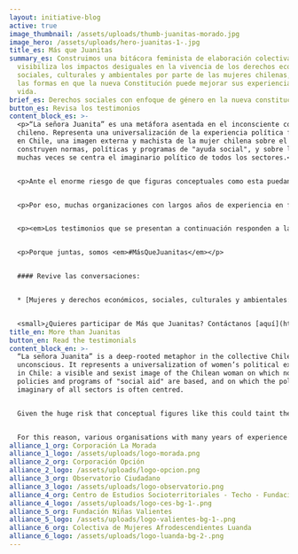 ```yaml
---
layout: initiative-blog
active: true
image_thumbnail: /assets/uploads/thumb-juanitas-morado.jpg
image_hero: /assets/uploads/hero-juanitas-1-.jpg
title_es: Más que Juanitas
summary_es: Construimos una bitácora feminista de elaboración colectiva, que
  visibiliza los impactos desiguales en la vivencia de los derechos económicos,
  sociales, culturales y ambientales por parte de las mujeres chilenas, asi como
  las formas en que la nueva Constitución puede mejorar sus experiencias de
  vida.
brief_es: Derechos sociales con enfoque de género en la nueva constitución
button_es: Revisa los testimonios
content_block_es: >-
  <p>“La señora Juanita” es una metáfora asentada en el inconsciente colectivo
  chileno. Representa una universalización de la experiencia política femenina
  en Chile, una imagen externa y machista de la mujer chilena sobre el que se
  construyen normas, políticas y programas de "ayuda social", y sobre la que
  muchas veces se centra el imaginario político de todos los sectores.</p>


  <p>Ante el enorme riesgo de que figuras conceptuales como esta puedan teñir el debate constitucional sobre los derechos económicos, sociales, culturales y ambientales (DESCA), abordar este debate desde una perspectiva que integre el enfoque de género, la constitución y los DESCA ofrece una oportunidad y un espacio transformativo para tratar los problemas endémicos de injusticia social y económica que afectan a las mujeres y diversidades en Chile, con miras a la construcción del nuevo texto constitucional.</p>


  <p>Por eso, muchas organizaciones con largos años de experiencia en feminismos o derechos sociales, se han sumado al Distrito Global para compartir relatos de mujeres en Chile, con el objetivo de identificar los elementos clave para transversalizar el enfoque de género en todos los derechos sociales, contribuyendo así a  la transformación de las formas en que se entienden y protegen estos derechos.</p>


  <p><em>Los testimonios que se presentan a continuación responden a la pregunta: ¿Cómo la nueva Constitución puede cambiar las experiencias de vida de las mujeres en Chile?</em></p>


  <p>Porque juntas, somos <em>#MásQueJuanitas</em></p>


  #### Revive las conversaciones:


  * [Mujeres y derechos económicos, sociales, culturales y ambientales: Miradas desde la interseccionalidad](https://distritoglobal.org/publicaciones/mujeres-y-desca-miradas-desde-la-interseccionalidad.html)


  <small>¿Quieres participar de Más que Juanitas? Contáctanos [aquí](https://www.distritoglobal.org/contacto/)</small>
title_en: More than Juanitas
button_en: Read the testimonials
content_block_en: >-
  “La señora Juanita” is a deep-rooted metaphor in the collective Chilean
  unconscious. It represents a universalization of women’s political experience
  in Chile: a visible and sexist image of the Chilean woman on which norms,
  policies and programs of "social aid" are based, and on which the political
  imaginary of all sectors is often centred.


  Given the huge risk that conceptual figures like this could taint the constitutional debate, addressing this issue from a perspective that integrates gender, the constitution and ESCE offers an opportunity and a transformative space to deal with the endemic problems of social and economic injustice that affect women and a wide range of people in Chile, with a view to creating a constitutional text with a gender focus.


  For this reason, various organisations with many years of experience in feminism or social rights have joined Distrito Global to share stories from Chilean women about how the new Constitution can change their life experiences. With their help, this initiative aims to identify the key elements to making the gender approach universal when it comes to all social rights, to help transform the ways in which these rights are understood and protected.
alliance_1_org: Corporación La Morada
alliance_1_logo: /assets/uploads/logo-morada.png
alliance_2_org: Corporación Opción
alliance_2_logo: /assets/uploads/logo-opcion.png
alliance_3_org: Observatorio Ciudadano
alliance_3_logo: /assets/uploads/logo-observatorio.png
alliance_4_org: Centro de Estudios Socioterritoriales - Techo - Fundación Vivienda
alliance_4_logo: /assets/uploads/logo-ces-bg-1-.png
alliance_5_org: Fundación Niñas Valientes
alliance_5_logo: /assets/uploads/logo-valientes-bg-1-.png
alliance_6_org: Colectiva de Mujeres Afrodescendientes Luanda
alliance_6_logo: /assets/uploads/logo-luanda-bg-2-.png
---
```

